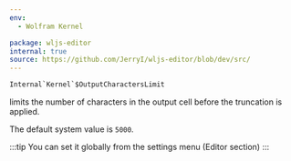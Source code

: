 ```yaml
---
env:
  - Wolfram Kernel

package: wljs-editor
internal: true
source: https://github.com/JerryI/wljs-editor/blob/dev/src/
---
```

```mathematica
Internal`Kernel`$OutputCharactersLimit
```

limits the number of characters in the output cell before the truncation is applied.

The default system value is `5000`.

:::tip
You can set it globally from the settings menu (Editor section)
:::

